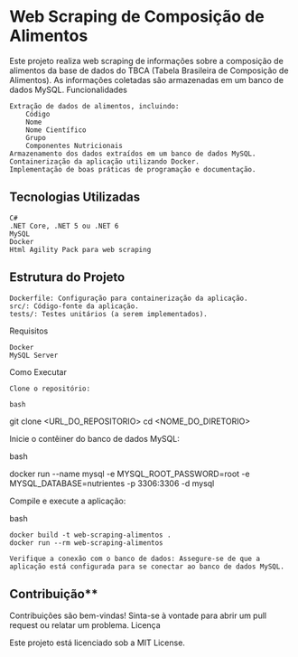 # Web Scraping de Composição de Alimentos

Este projeto realiza web scraping de informações sobre a composição de alimentos da base de dados do TBCA (Tabela Brasileira de Composição de Alimentos). As informações coletadas são armazenadas em um banco de dados MySQL.
Funcionalidades

    Extração de dados de alimentos, incluindo:
        Código
        Nome
        Nome Científico
        Grupo
        Componentes Nutricionais
    Armazenamento dos dados extraídos em um banco de dados MySQL.
    Containerização da aplicação utilizando Docker.
    Implementação de boas práticas de programação e documentação.

## Tecnologias Utilizadas

    C#
    .NET Core, .NET 5 ou .NET 6
    MySQL
    Docker
    Html Agility Pack para web scraping

## Estrutura do Projeto

    Dockerfile: Configuração para containerização da aplicação.
    src/: Código-fonte da aplicação.
    tests/: Testes unitários (a serem implementados).

Requisitos

    Docker
    MySQL Server

Como Executar

    Clone o repositório:

    bash

git clone <URL_DO_REPOSITORIO>
cd <NOME_DO_DIRETORIO>

Inicie o contêiner do banco de dados MySQL:

bash

docker run --name mysql -e MYSQL_ROOT_PASSWORD=root -e MYSQL_DATABASE=nutrientes -p 3306:3306 -d mysql

Compile e execute a aplicação:

bash

    docker build -t web-scraping-alimentos .
    docker run --rm web-scraping-alimentos

    Verifique a conexão com o banco de dados: Assegure-se de que a aplicação está configurada para se conectar ao banco de dados MySQL.

## Contribuição**

Contribuições são bem-vindas! Sinta-se à vontade para abrir um pull request ou relatar um problema.
Licença

Este projeto está licenciado sob a MIT License.

